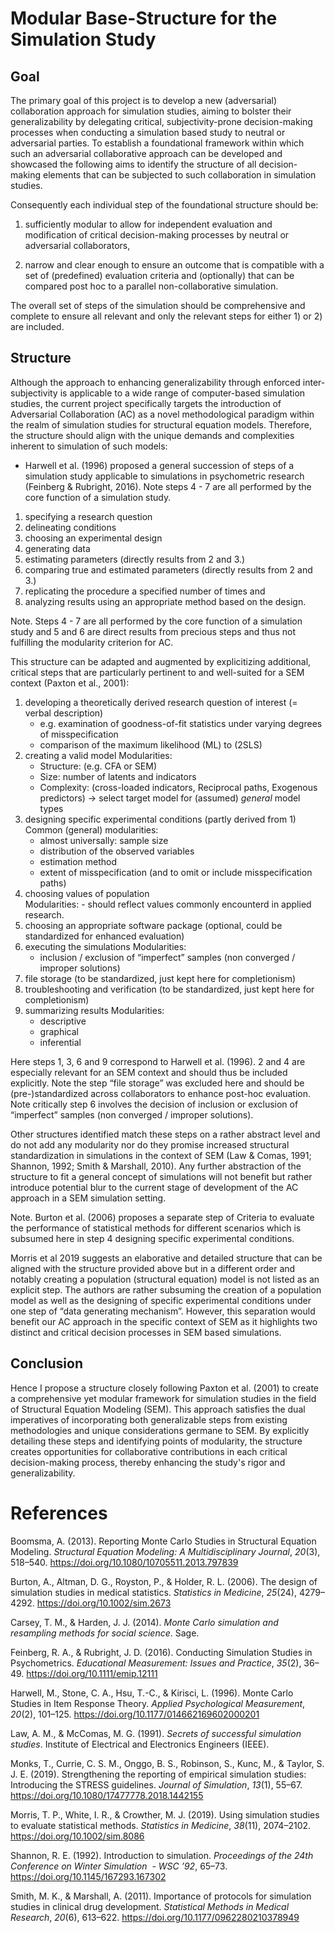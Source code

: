 # Modular Base-Structure for the Simulation Study

## Goal

The primary goal of this project is to develop a new (adversarial) collaboration approach for simulation studies, aiming to bolster their generalizability by delegating critical, subjectivity-prone decision-making processes when conducting a simulation based study to neutral or adversarial parties. To establish a foundational framework within which such an adversarial collaborative approach can be developed and showcased the following aims to identify the structure of all decision-making elements that can be subjected to such collaboration in simulation studies. 

Consequently each individual step of the foundational structure should be:

1) sufficiently modular to allow for independent evaluation and modification of critical decision-making processes by neutral or adversarial collaborators,

2) narrow and clear enough to ensure an outcome that is compatible with a set of (predefined) evaluation criteria and (optionally) that can be compared post hoc to a parallel non-collaborative simulation.

The overall set of steps of the simulation should be comprehensive and complete to ensure all relevant and only the relevant steps for either 1) or 2) are included.

## Structure

Although the approach to enhancing generalizability through enforced inter-subjectivity is applicable to a wide range of computer-based simulation studies, the current project specifically targets the introduction of Adversarial Collaboration (AC) as a novel methodological paradigm within the realm of simulation studies for structural equation models. Therefore, the structure should align with the unique demands and complexities inherent to simulation of such models:

- Harwell et al. (1996) proposed a general succession of steps of a simulation study applicable to simulations in psychometric research (Feinberg & Rubright, 2016). Note steps 4 - 7 are all performed by the core function of a simulation study.
1. specifying a research question 
2. delineating conditions 
3. choosing an experimental design 
4. generating data 
5. estimating parameters (directly results from 2 and 3.)
6. comparing true and estimated parameters (directly results from 2 and 3.)
7. replicating the procedure a specified number of times and 
8. analyzing results using an appropriate method based on the design. 
    
Note. Steps 4 - 7 are all performed by the core function of a simulation study and 5 and 6 are direct results from precious steps and thus not fulfilling the modularity criterion for AC. 
    
This structure can be adapted and augmented by explicitizing additional, critical steps that are particularly pertinent to and well-suited for a SEM context (Paxton et al., 2001):
1. developing a theoretically derived research question of interest (= verbal description)
    - e.g. examination of goodness-of-fit statistics under varying degrees of misspecification
    - comparison of the maximum likelihood (ML) to (2SLS)
2. creating a valid model
    Modularities:
    - Structure: (e.g. CFA or SEM)
    - Size: number of latents and indicators
    - Complexity: (cross-loaded indicators, Reciprocal paths, Exogenous predictors)
    → select target model for (assumed) *general* model types
3. designing specific experimental conditions (partly derived from 1) Common (general) modularities:
    - almost universally: sample size
    - distribution of the observed variables
    - estimation method
    - extent of misspecification (and to omit or include misspecification paths)
4. choosing values of population        
        Modularities:
        - should reflect values commonly encounterd in applied research.
5. choosing an appropriate software package (optional, could be standardized for enhanced evaluation)
6. executing the simulations
   Modularities:
   - inclusion / exclusion of “imperfect” samples (non converged / improper solutions)
7. file storage (to be standardized, just kept here for completionism)
8. troubleshooting and verification (to be standardized, just kept here for completionism)
9. summarizing results
   Modularities:
   - descriptive
   - graphical
   - inferential
        

Here steps 1, 3, 6 and 9 correspond to Harwell et al. (1996). 2 and 4 are especially relevant for an SEM context and should thus be included explicitly. Note the step “file storage” was excluded here and should be (pre-)standardized across collaborators to enhance post-hoc evaluation. Note critically step 6 involves the decision of inclusion or exclusion of “imperfect” samples (non converged / improper solutions).

Other structures identified match these steps on a rather abstract level and do not add any modularity nor do they promise increased structural standardization in simulations in the context of SEM (Law & Comas, 1991; Shannon, 1992; Smith & Marshall, 2010). Any further abstraction of the structure to fit a general concept of simulations will not benefit but rather introduce potential blur to the current stage of development of the AC approach in a SEM simulation setting. 

Note. Burton et al. (2006) proposes a separate step of Criteria to evaluate the performance of statistical methods for different scenarios which is subsumed here in step 4 designing specific experimental conditions.

Morris et al 2019 suggests an elaborative and detailed structure that can be aligned with the structure provided above but in a different order and notably creating a population (structural equation) model is not listed as an explicit step. The authors are rather subsuming the creation of a population model as well as the designing of specific experimental conditions under one step of “data generating mechanism”. However, this separation would benefit our AC approach in the specific context of SEM as it highlights two distinct and critical decision processes in SEM based simulations.

## Conclusion

Hence I propose a structure closely following Paxton et al. (2001) to create a comprehensive yet modular framework for simulation studies in the field of Structural Equation Modeling (SEM). This approach satisfies the dual imperatives of incorporating both generalizable steps from existing methodologies and unique considerations germane to SEM. By explicitly detailing these steps and identifying points of modularity, the structure creates opportunities for collaborative contributions in each critical decision-making process, thereby enhancing the study's rigor and generalizability.

# References

Boomsma, A. (2013). Reporting Monte Carlo Studies in Structural Equation Modeling. *Structural Equation Modeling: A Multidisciplinary Journal*, *20*(3), 518–540. https://doi.org/10.1080/10705511.2013.797839

Burton, A., Altman, D. G., Royston, P., & Holder, R. L. (2006). The design of simulation studies in medical statistics. *Statistics in Medicine*, *25*(24), 4279–4292. https://doi.org/10.1002/sim.2673

Carsey, T. M., & Harden, J. J. (2014). *Monte Carlo simulation and resampling methods for social science*. Sage.

Feinberg, R. A., & Rubright, J. D. (2016). Conducting Simulation Studies in Psychometrics. *Educational Measurement: Issues and Practice*, *35*(2), 36–49. https://doi.org/10.1111/emip.12111

Harwell, M., Stone, C. A., Hsu, T.-C., & Kirisci, L. (1996). Monte Carlo Studies in Item Response Theory. *Applied Psychological Measurement*, *20*(2), 101–125. https://doi.org/10.1177/014662169602000201

Law, A. M., & McComas, M. G. (1991). *Secrets of successful simulation studies*. Institute of Electrical and Electronics Engineers (IEEE).

Monks, T., Currie, C. S. M., Onggo, B. S., Robinson, S., Kunc, M., & Taylor, S. J. E. (2019). Strengthening the reporting of empirical simulation studies: Introducing the STRESS guidelines. *Journal of Simulation*, *13*(1), 55–67. https://doi.org/10.1080/17477778.2018.1442155

Morris, T. P., White, I. R., & Crowther, M. J. (2019). Using simulation studies to evaluate statistical methods. *Statistics in Medicine*, *38*(11), 2074–2102. https://doi.org/10.1002/sim.8086

Shannon, R. E. (1992). Introduction to simulation. *Proceedings of the 24th Conference on Winter Simulation  - WSC ’92*, 65–73. https://doi.org/10.1145/167293.167302

Smith, M. K., & Marshall, A. (2011). Importance of protocols for simulation studies in clinical drug development. *Statistical Methods in Medical Research*, *20*(6), 613–622. https://doi.org/10.1177/0962280210378949
